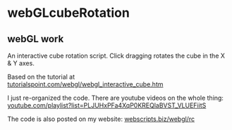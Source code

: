 # webGLcubeRotation
## webGL work
An interactive cube rotation script. Click dragging rotates the cube in the X & Y axes.

Based on the tutorial at 
[tutorialspoint.com/webgl/webgl_interactive_cube.htm](https://www.tutorialspoint.com/webgl/webgl_interactive_cube.htm)

I just re-organized the code. There are youtube videos on the whole thing: [youtube.com/playlist?list=PLJUHxPFa4XqP0KREQlaBVST_VLUEFiitS](https://www.youtube.com/playlist?list=PLJUHxPFa4XqP0KREQlaBVST_VLUEFiitS)

The code is also posted on my website: [webscripts.biz/webgl/rc](https://www.webscripts.biz/webgl/rc)

